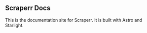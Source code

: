 ## Scraperr Docs

This is the documentation site for Scraperr. It is built with Astro and Starlight.